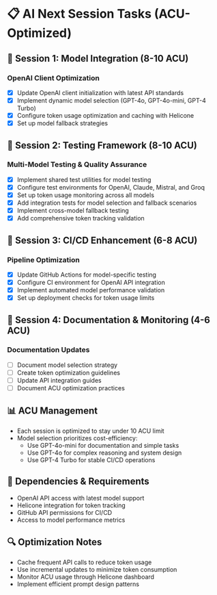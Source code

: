 # 📋 AI Next Session Tasks (ACU-Optimized)

## 🎯 Session 1: Model Integration (8-10 ACU)
### OpenAI Client Optimization
- [x] Update OpenAI client initialization with latest API standards
- [x] Implement dynamic model selection (GPT-4o, GPT-4o-mini, GPT-4 Turbo)
- [x] Configure token usage optimization and caching with Helicone
- [x] Set up model fallback strategies

## 🎯 Session 2: Testing Framework (8-10 ACU)
### Multi-Model Testing & Quality Assurance
- [x] Implement shared test utilities for model testing
- [x] Configure test environments for OpenAI, Claude, Mistral, and Groq
- [x] Set up token usage monitoring across all models
- [x] Add integration tests for model selection and fallback scenarios
- [x] Implement cross-model fallback testing
- [x] Add comprehensive token tracking validation

## 🎯 Session 3: CI/CD Enhancement (6-8 ACU)
### Pipeline Optimization
- [x] Update GitHub Actions for model-specific testing
- [x] Configure CI environment for OpenAI API integration
- [x] Implement automated model performance validation
- [x] Set up deployment checks for token usage limits

## 🎯 Session 4: Documentation & Monitoring (4-6 ACU)
### Documentation Updates
- [ ] Document model selection strategy
- [ ] Create token optimization guidelines
- [ ] Update API integration guides
- [ ] Document ACU optimization practices

## 📊 ACU Management
- Each session is optimized to stay under 10 ACU limit
- Model selection prioritizes cost-efficiency:
  - Use GPT-4o-mini for documentation and simple tasks
  - Use GPT-4o for complex reasoning and system design
  - Use GPT-4 Turbo for stable CI/CD operations

## 📅 Dependencies & Requirements
- OpenAI API access with latest model support
- Helicone integration for token tracking
- GitHub API permissions for CI/CD
- Access to model performance metrics

## 🔍 Optimization Notes
- Cache frequent API calls to reduce token usage
- Use incremental updates to minimize token consumption
- Monitor ACU usage through Helicone dashboard
- Implement efficient prompt design patterns
